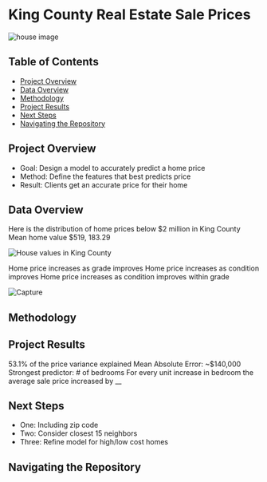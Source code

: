 # King County Real Estate Sale Prices
![house image](https://ncinj.com/wp-content/uploads/Multi-Family.jpg)

## Table of Contents
* [Project Overview](#project-overview)
* [Data Overview](#data-overview)
* [Methodology](#methodology)
* [Project Results](#project-results)
* [Next Steps](#next-steps)
* [Navigating the Repository](#navigating-the-repository)

## Project Overview
- Goal: 
Design a model to accurately predict a home price
- Method:
Define the features that best predicts price
- Result:
Clients get an accurate price for their home


## Data Overview
Here is the distribution of home prices below $2 million in King County
Mean home value $519, 183.29

![House values in King County](https://user-images.githubusercontent.com/74070082/136481197-1ae8d73d-540c-4946-aeba-342da4a4496d.JPG)


Home price increases as grade improves
Home price increases as condition improves
Home price increases as condition improves within grade

![Capture](https://user-images.githubusercontent.com/74070082/136480863-559969a8-70f2-4874-99a0-e708046f1efa.JPG)



## Methodology

## Project Results

53.1% of the price variance explained
Mean Absolute Error: ~$140,000
Strongest predictor: # of bedrooms
For every unit increase in  bedroom  the average sale price increased by __



## Next Steps
- One: 
Including zip code 
- Two:
Consider closest 15 neighbors
- Three: 
Refine model for high/low cost homes

## Navigating the Repository
